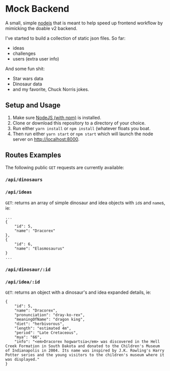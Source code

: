 # Mock Backend

A small, simple [nodejs](http://nodejs.org) that is meant to help speed up frontend workflow by mimicking the doable v2 backend.

I've started to build a collection of static json files. So far:
- ideas
- challenges
- users (extra user info)

And some fun shit:
- Star wars data
- Dinosaur data
- and my favorite, Chuck Norris jokes.

## Setup and Usage

1. Make sure [NodeJS (with npm)](http://nodejs.org) is installed.
2. Clone or download this repository to a directory of your choice.
3. Run either `yarn install` or `npm install` (whatever floats you boat.
4. Then run either `yarn start` or `npm start` which will launch the node server on [http://localhost:8000](http://localhost:8000).

## Routes Examples

The following public `GET` requests are currently available:

### `/api/dinosaurs`
### `/api/ideas`

`GET`: returns an array of simple dinosaur and idea objects with `id`s and `name`s, ie:

```
...
{
	"id": 5,
	"name": "Dracorex"
},
{
	"id": 6,
	"name": "Elasmosaurus"
}
...
```

### `/api/dinosaur/:id`
### `/api/idea/:id`

`GET`: returns an object with a dinosaur's and idea expanded details, ie:

```
{
	"id": 5,
	"name": "Dracorex",
	"pronunciation": "dray-ko-rex",
	"meaningOfName": "dragon king",
	"diet": "herbivorous",
	"length": "estimated 4m",
	"period": "Late Cretaceous",
	"mya": "66",
	"info": "<em>Dracorex hogwartsia</em> was discovered in the Hell Creek Formation in South Dakota and donated to the Children's Museum of Indianapolis in 2004. Its name was inspired by J.K. Rowling's Harry Potter series and the young visitors to the children's museum where it was displayed."
}
```
